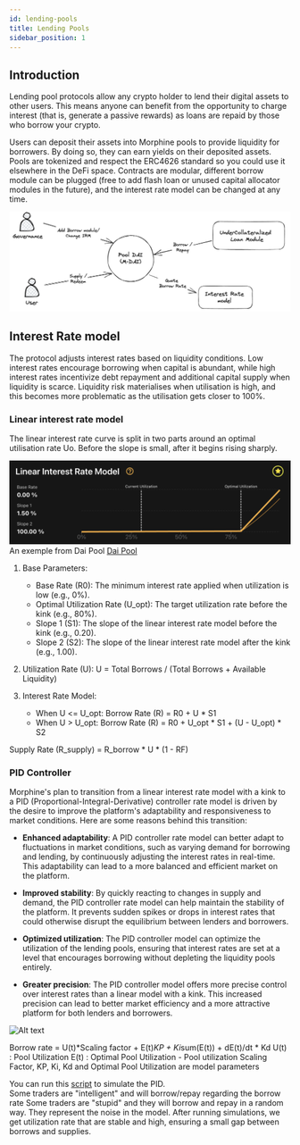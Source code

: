 ```yaml
---
id: lending-pools
title: Lending Pools
sidebar_position: 1
---
```


## Introduction

Lending pool protocols allow any crypto holder to lend their digital assets to other users. This means anyone can benefit from the opportunity to charge interest (that is, generate a passive rewards) as loans are repaid by those who borrow your crypto.

Users can deposit their assets into Morphine pools to provide liquidity for borrowers. By doing so, they can earn yields on their deposited assets.  Pools are tokenized and respect the ERC4626 standard so you could use it elsewhere in the DeFi space. Contracts are modular, different borrow module can be plugged (free to add flash loan or unused capital allocator modules in the future), and the interest rate model can be changed at any time.


![Alt text](./images/lending.png)



## Interest Rate model

The protocol adjusts interest rates based on liquidity conditions. Low interest rates encourage borrowing when capital is abundant, while high interest rates incentivize debt repayment and additional capital supply when liquidity is scarce. Liquidity risk materialises when utilisation is high, and this becomes more problematic as the utilisation gets closer to 100%.

### Linear interest rate model

The linear interest rate curve is split in two parts around an optimal utilisation rate Uo. Before the slope is small, after it begins rising sharply.

![Alt text](./images/lirm.png)
An exemple from Dai Pool
[Dai Pool](https://app.morphine.store/Pools/0x7e758f80c7f650d595e1e0920b4455cb241737afc86982fa81776439dfdd0af)


1. Base Parameters:
   - Base Rate (R0): The minimum interest rate applied when utilization is low (e.g., 0%).
   - Optimal Utilization Rate (U_opt): The target utilization rate before the kink (e.g., 80%).
   - Slope 1 (S1): The slope of the linear interest rate model before the kink (e.g., 0.20).
   - Slope 2 (S2): The slope of the linear interest rate model after the kink (e.g., 1.00).

2. Utilization Rate (U):
   U = Total Borrows / (Total Borrows + Available Liquidity)

3. Interest Rate Model:
   - When U <= U_opt:
     Borrow Rate (R) = R0 + U * S1
   - When U > U_opt:
     Borrow Rate (R) = R0 + U_opt * S1 + (U - U_opt) * S2

Supply Rate (R_supply) = R_borrow * U * (1 - RF)


### PID Controller

Morphine's plan to transition from a linear interest rate model with a kink to a PID (Proportional-Integral-Derivative) controller rate model is driven by the desire to improve the platform's adaptability and responsiveness to market conditions. Here are some reasons behind this transition:

- **Enhanced adaptability**: A PID controller rate model can better adapt to fluctuations in market conditions, such as varying demand for borrowing and lending, by continuously adjusting the interest rates in real-time. This adaptability can lead to a more balanced and efficient market on the platform.

- **Improved stability**: By quickly reacting to changes in supply and demand, the PID controller rate model can help maintain the stability of the platform. It prevents sudden spikes or drops in interest rates that could otherwise disrupt the equilibrium between lenders and borrowers.

- **Optimized utilization**: The PID controller model can optimize the utilization of the lending pools, ensuring that interest rates are set at a level that encourages borrowing without depleting the liquidity pools entirely.

- **Greater precision**: The PID controller model offers more precise control over interest rates than a linear model with a kink. This increased precision can lead to better market efficiency and a more attractive platform for both lenders and borrowers.


![Alt text](https://2568935805-files.gitbook.io/~/files/v0/b/gitbook-x-prod.appspot.com/o/spaces%2FVftpiRFt5R5ezJhT7UPM%2Fuploads%2FdhP0eN10LBdYb21r58uM%2Fimage.png?alt=media&token=5e509333-2987-4205-8a9d-1125338aa230)

Borrow rate =  U(t)*Scaling factor + E(t)*KP + Ki*sum(E(t)) + dE(t)/dt * Kd
U(t) : Pool Utilization
E(t) : Optimal Pool Utilization - Pool utilization
Scaling Factor, KP, Ki, Kd and Optimal Pool Utilization are model parameters

You can run this [script](https://colab.research.google.com/drive/1S_FAbyR_Qm0lfqI5OkVepY5wjlTo2l7p?usp=sharing) to simulate the PID.  
Some traders are "intelligent" and will borrow/repay regarding the borrow rate 
Some traders are "stupid" and they will borrow and repay in a random way. They represent the noise in the model.
After running simulations, we get utilization rate that are stable and high, ensuring a small gap between borrows and supplies.






